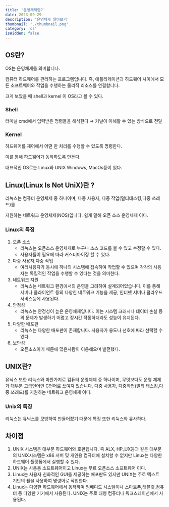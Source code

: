 ```yaml
---
title: '운영체제란?'
date: 2023-09-29
description: '운영체제 알아보기'
thumbnail: './thumbnail.png'
category: 'cs'
isHidden: false
---
```


## OS란?

OS는 운영체제를 의미합니다.

컴퓨터 하드웨어를 관리하는 프로그램입니다. 즉, 애플리케이션과 하드웨어 사이에서 모든 소프트웨어와 작업을 수행하는 물리적 리소스를 연결합니다.

크게 보았을 때 shell과 kernel 이 OS라고 볼 수 있다.

### Shell

터미널 cmd에서 입력받은 명령들을 해석한다 ⇒ 커널이 이해할 수 있는 방식으로 전달

### Kernel

하드웨어를 제어해서 어떤 한 처리를 수행할 수 있도록 명령한다.

이를 통해 하드웨어가 동작하도록 만든다.

대표적인 OS로는 Linux와 UNIX Windows, MacOs등이 있다.

## Linux(Linux Is Not UniX)란 ?

리눅스는 컴퓨터 운영체제 중 하나이며, 다중 사용자, 다중 작업(멀티태스킹,다중 쓰레드)를

지원하는 네트워크 운영체제(NOS)입니다. 쉽게 말해 오픈 소스 운영체제 이다.

### Linux의 특징

1. 오픈 소스
   - 리눅스는 오픈소스 운영체제로 누구나 소스 코드를 볼 수 있고 수정할 수 있다.
   - 사용자들이 필요에 따라 커스터마이징 할 수 있다.
2. 다중 사용자,다중 작업
   - 여러사용자가 동시에 하나의 시스템에 접속하여 작업할 수 있으며 각각의 사용자는 독립적인 작업을 수행할 수 있다는 것을 의미한다.
3. 네트워크 지원
   - 리눅스는 네트워크 환경에서의 운영을 고려하여 설계되어있습니다. 이를 통해 서버나 클라이언트 등의 다양한 네트워크 기능을 제공, 인터넷 서버나 클라우드 서비스등에 사용된다.
4. 안정성
   - 리눅스는 안정성이 높은 운영체제입니다. 이는 시스템 크래시나 데이터 손실 등의 문제가 발생하기 어렵고 장시간 작동하더라도 성능이 유지된다.
5. 다양한 배포판
   - 리눅스는 다양한 배포판이 존재합니다. 사용자가 용도나 선호에 따라 선택할 수 있다.
6. 보안성
   - 오픈소스이기 때문에 많은사람이 이용해오며 발전했다.

## UNIX란?

유닉스 또한 리눅스와 마찬가지로 컴퓨터 운영체제 중 하나이며, 무엇보다도 운영 체제가 대부분 고급언어인 C언어로 쓰여져 있습니다. 다중 사용자, 다중작업(멀티 태스킹,다중 쓰래드)를 지원하는 네트워크 운영체제 이다.

### Unix의 특징

리눅스는 유닉스를 모방하여 만들어졌기 때문에 특징 또한 리눅스와 유사하다.

## 차이점

1. UNIX 시스템은 대부분 하드웨어와 호환됩니다. 즉 ALX, HP_UX등과 같은 대부분의 UNIX시스템은 x86 서버 및 개인용 컴퓨터에 설치할 수 없지만 Linux는 다양한 하드웨어 플랫폼에서 실행할 수 있다.
2. UNIX는 사용용 소프트웨어이고 Linux는 무료 오픈소스 소프트웨어 이다.
3. Linux는 사용자 친화적인 GUI를 제공하는 배포판도 있지만 UNIX는 주로 텍스트 기반의 쉘을 사용하여 명령어로 작업한다.
4. Linux는 다양한 하드웨어에서 동작하며 임베디드 시스템이나 스마트폰,태블릿,컴퓨터 등 다양한 기기에서 사용된다. UNIX는 주로 대형 컴퓨터나 워크스테이션에서 사용된다.
